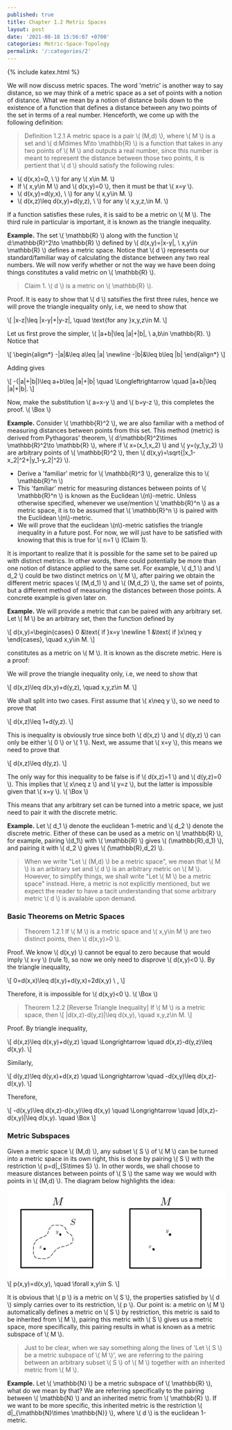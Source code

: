 ```yaml
---
published: true
title: Chapter 1.2 Metric Spaces
layout: post
date: '2021-08-18 15:56:07 +0700'
categories: Metric-Space-Topology
permalink: '/:categories/2'
---
```

{% include katex.html %}

We will now discuss metric spaces. The word 'metric' is another way to say distance, so we may think of a metric space as a set of points with a notion of distance. What we mean by a notion of distance boils down to the existence of a function that defines a distance between any two points of the set in terms of a real number. Henceforth, we come up with the following definition:

> Definition 1.2.1 A metric space is a pair \\( (M,d) \\), where \\( M \\) is a set and \\( d:M\times M\to \mathbb{R} \\) is a function that takes in any two points of \\( M \\) and outputs a real number, since this number is meant to represent the distance between those two points, it is pertient that \\( d \\) should satisfy the following rules:
- \\( d(x,x)=0, \ \\) for any \\( x\in M. \\) 
- If \\( x,y\in M \\) and \\( d(x,y)=0 \\), then it must be that \\( x=y \\).
- \\( d(x,y)=d(y,x), \ \\) for any \\( x,y\in M. \\)
- \\( d(x,z)\leq d(x,y)+d(y,z), \ \\) for any \\( x,y,z,\in M. \\) 

If a function satisfies these rules, it is said to be a metric on \\( M \\). The third rule in particular is important, it is known as the triangle inequality.

**Example.** The set \\( \mathbb{R} \\) along with the function \\( d:\mathbb{R}^2\to \mathbb{R} \\) defined by \\( d(x,y)=\|x-y\|, \ x,y\in \mathbb{R} \\) defines a metric space. Notice that \\( d \\) represents our standard/familiar way of calculating the distance between any two real numbers. We will now verify whether or not the way we have been doing things constitutes a valid metric on \\( \mathbb{R} \\).

> Claim 1. \\( d \\) is a metric on \\( \mathbb{R} \\).

Proof. It is easy to show that \\( d \\) satsifies the first three rules, hence we will prove the triangle inequality only, i.e, we need to show that

\\[ \|x-z\|\leq \|x-y\|+\|y-z\|, \quad \text{for any }x,y,z\in M. \\]

Let us first prove the simpler, \\( \|a+b\|\leq \|a\|+\|b\|, \ a,b\in \mathbb{R}. \\) Notice that

\\[ \begin{align\*} -\|a\|&\leq a\leq \|a\| \newline -\|b\|&\leq b\leq \|b\| \end{align*} \\]

Adding gives

\\[ -(\|a\|+\|b\|)\leq a+b\leq \|a\|+\|b\| \quad \Longleftrightarrow \quad \|a+b\|\leq \|a\|+\|b\|. \\]

Now, make the substitution \\( a=x-y \\) and \\( b=y-z \\), this completes the proof. \\( \Box \\)

**Example.** Consider \\( \mathbb{R}^2 \\), we are also familiar with a method of measuring distances between points from this set. This method (metric) is derived from Pythagoras' theorem, \\( d:\mathbb{R}^2\times \mathbb{R}^2\to \mathbb{R} \\), where if \\( x=(x_1,x_2) \\) and \\( y=(y_1,y_2) \\) are arbitrary points of \\( \mathbb{R}^2 \\), then \\( d(x,y)=\sqrt{\|x_1-x_2\|^2+\|y_1-y_2\|^2} \\).

- Derive a 'familiar' metric for \\( \mathbb{R}^3 \\), generalize this to \\( \mathbb{R}^n \\)
- This 'familiar' metric for measuring distances between points of \\( \mathbb{R}^n \\) is known as the Euclidean \\(n\\)-metric. Unless otherwise specified, whenever we use/mention \\( \mathbb{R}^n \\) as a metric space, it is to be assumed that \\( \mathbb{R}^n \\) is paired with the Euclidean \\(n\\)-metric.
- We will prove that the euclidean \\(n\\)-metric satisfies the triangle inequality in a future post. For now, we will just have to be satisfied with knowing that this is true for \\( n=1 \\) (Claim 1). 

It is important to realize that it is possible for the same set to be paired up with distinct metrics. In other words, there could potentially be more than one notion of distance applied to the same set. For example, \\( d_1 \\) and \\( d_2 \\) could be two distinct metrics on \\( M \\), after pairing we obtain the different metric spaces \\( (M,d_1) \\) and \\( (M,d_2) \\), the same set of points, but a different method of measuring the distances between those points. A concrete example is given later on.

**Example.** We will provide a metric that can be paired with any arbitrary set. Let \\( M \\) be an arbitrary set, then the function defined by

\\[ d(x,y)=\begin{cases} 0 &\text{ if }x=y \newline 1 &\text{ if }x\neq y \end{cases}, \quad x,y\in M. \\]

constitutes as a metric on \\( M \\). It is known as the discrete metric. Here is a proof:

We will prove the triangle inequality only, i.e, we need to show that

\\[ d(x,z)\leq d(x,y)+d(y,z), \quad x,y,z\in M. \\]

We shall split into two cases. First assume that \\( x\neq y \\), so we need to prove that

\\[ d(x,z)\leq 1+d(y,z). \\]

This is inequality is obviously true since both \\( d(x,z) \\) and \\( d(y,z) \\) can only be either \\( 0 \\) or \\( 1 \\). Next, we assume that \\( x=y \\), this means we need to prove that

\\[ d(x,z)\leq d(y,z). \\]

The only way for this inequality to be false is if \\( d(x,z)=1 \\) and \\( d(y,z)=0 \\). This implies that \\( x\neq z \\) and \\( y=z \\), but the latter is impossible given that \\( x=y \\). \\( \Box \\)

This means that any arbitrary set can be turned into a metric space, we just need to pair it with the discrete metric. 

**Example.** Let \\( d_1 \\) denote the euclidean 1-metric and \\( d_2 \\) denote the discrete metric. Either of these can be used as a metric on \\( \mathbb{R} \\), for example, pairing \\(d_1\\) with \\( \mathbb{R} \\) gives \\( (\mathbb{R},d_1) \\), and pairing it with \\( d_2 \\) gives \\( (\mathbb{R},d_2) \\).

> When we write "Let \\( (M,d) \\) be a metric space", we mean that \\( M \\) is an arbitrary set and \\( d \\) is an arbitrary metric on \\( M \\). However, to simplify things, we shall write "Let \\( M \\) be a metric space" instead. Here, a metric is not explicitly mentioned, but we expect the reader to have a tacit understanding that some arbitrary metric \\( d \\) is available upon demand.

### Basic Theorems on Metric Spaces

> Theorem 1.2.1 If \\( M \\) is a metric space and \\( x,y\in M \\) are two distinct points, then \\( d(x,y)>0 \\).

Proof. We know \\( d(x,y) \\) cannot be equal to zero because that would imply \\( x=y \\) (rule 1), so now we only need to disprove \\( d(x,y)<0 \\). By the triangle inequality,

\\[ 0=d(x,x)\leq d(x,y)+d(y,x)=2d(x,y) \ , \\]

Therefore, it is impossible for \\( d(x,y)<0 \\). \\( \Box \\)

> Theorem 1.2.2 [Reverse Triangle Inequality] If \\( M \\) is a metric space, then 
\\[ \|d(x,z)-d(y,z)\|\leq d(x,y), \quad x,y,z\in M. \\]

Proof. By triangle inequality, 

\\[ d(x,z)\leq d(x,y)+d(y,z) \quad \Longrightarrow \quad d(x,z)-d(y,z)\leq d(x,y). \\]

Similarly,

\\[ d(y,z)\leq d(y,x)+d(x,z) \quad \Longrightarrow \quad -d(x,y)\leq d(x,z)-d(x,y). \\]

Therefore,

\\[ -d(x,y)\leq d(x,z)-d(x,y)\leq d(x,y) \quad \Longrightarrow \quad \|d(x,z)-d(x,y)\|\leq d(x,y). \quad \Box \\]

### Metric Subspaces

Given a metric space \\( (M,d) \\), any subset \\( S \\) of \\( M \\) can be turned into a metric space in its own right, this is done by pairing \\( S \\) with the restriction \\( p=d\|_{S\times S} \\). In other words, we shall choose to measure distances between points of \\( S \\) the same way we would with points in \\( (M,d) \\). The diagram below highlights the idea:

![Capture.PNG](/_posts/Capture.PNG)
\\[ p(x,y)=d(x,y), \quad \forall x,y\in S. \\]

It is obvious that \\( p \\) is a metric on \\( S \\), the properties satisfied by \\( d \\) simply carries over to its restriction, \\( p \\). Our point is: a metric on \\( M \\) automatically defines a metric on \\( S \\) by restriction, this metric is said to be inherited from \\( M \\), pairing this metric with \\( S \\) gives us a metric space, more specifically, this pairing results in what is known as a metric subspace of \\( M \\).

> Just to be clear, when we say something along the lines of 'Let \\( S \\) be a metric subspace of \\( M \\)', we are referring to the pairing between an arbitrary subset \\( S \\) of \\( M \\) together with an inherited metric from \\( M \\). 

**Example.** Let \\( \mathbb{N} \\) be a metric subspace of \\( \mathbb{R} \\), what do we mean by that? We are referring specifically to the pairing between \\( \mathbb{N} \\) and an inherited metric from \\( \mathbb{R} \\). If we want to be more specific, this inherited metric is the restriction \\( d\|_{\mathbb{N}\times \mathbb{N}} \\), where \\( d \\) is the euclidean 1-metric.
